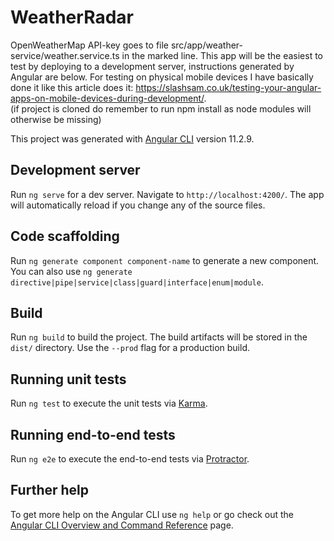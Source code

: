 # WeatherRadar

OpenWeatherMap API-key goes to file src/app/weather-service/weather.service.ts in the marked line. This app will be the easiest to test by deploying to a
development server, instructions generated by Angular are below. For testing on physical mobile devices I have basically done it like this article does it: https://slashsam.co.uk/testing-your-angular-apps-on-mobile-devices-during-development/.  
(if project is cloned do remember to run npm install as node modules will otherwise be missing)




This project was generated with [Angular CLI](https://github.com/angular/angular-cli) version 11.2.9.

## Development server

Run `ng serve` for a dev server. Navigate to `http://localhost:4200/`. The app will automatically reload if you change any of the source files.

## Code scaffolding

Run `ng generate component component-name` to generate a new component. You can also use `ng generate directive|pipe|service|class|guard|interface|enum|module`.

## Build

Run `ng build` to build the project. The build artifacts will be stored in the `dist/` directory. Use the `--prod` flag for a production build.

## Running unit tests

Run `ng test` to execute the unit tests via [Karma](https://karma-runner.github.io).

## Running end-to-end tests

Run `ng e2e` to execute the end-to-end tests via [Protractor](http://www.protractortest.org/).

## Further help

To get more help on the Angular CLI use `ng help` or go check out the [Angular CLI Overview and Command Reference](https://angular.io/cli) page.
